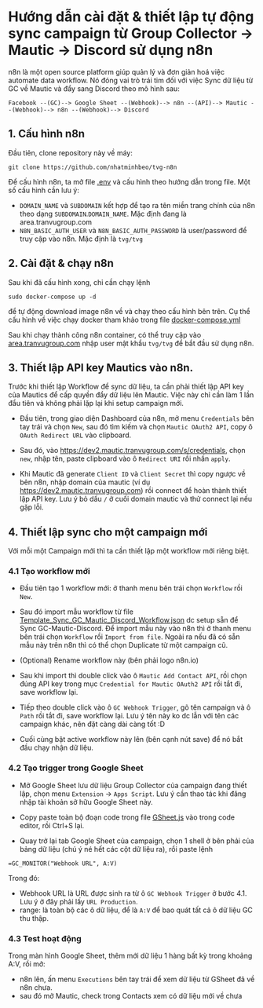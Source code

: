 # Hướng dẫn cài đặt & thiết lập tự động sync campaign từ Group Collector -> Mautic -> Discord sử dụng n8n

n8n là một open source platform giúp quản lý và đơn giản hoá việc automate data workflow. Nó đóng vai trò trái tim đối với việc Sync dữ liệu từ GC về Mautic và đẩy sang Discord theo mô hình sau:

```
Facebook --(GC)--> Google Sheet --(Webhook)--> n8n --(API)--> Mautic --(Webhook)--> n8n --(Webhook)--> Discord
```


## 1. Cấu hình n8n
Đầu tiên, clone repository này về máy:
```
git clone https://github.com/nhatminhbeo/tvg-n8n
```

Để cấu hình n8n, ta mở file [.env](.env) và cấu hình theo hướng dẫn trong file. Một số cấu hình cần lưu ý:
- `DOMAIN_NAME` và `SUBDOMAIN` kết hợp để tạo ra tên miền trang chính của n8n theo dạng `SUBDOMAIN`.`DOMAIN_NAME`. Mặc định đang là area.tranvugroup.com
- `N8N_BASIC_AUTH_USER` và `N8N_BASIC_AUTH_PASSWORD` là user/password để truy cập vào n8n. Mặc định là `tvg/tvg`

## 2. Cài đặt & chạy n8n
Sau khi đã cấu hình xong, chỉ cần chạy lệnh
```
sudo docker-compose up -d
```
để tự động download image n8n về và chạy theo cấu hình bên trên. Cụ thể cấu hình về việc chạy docker tham khảo trong file [docker-compose.yml](docker-compose.yml)

Sau khi chạy thành công n8n container, có thể truy cập vào [area.tranvugroup.com](area.tranvugroup.com) nhập user mật khẩu `tvg/tvg` để bắt đầu sử dụng n8n.

## 3. Thiết lập API key Mautics vào n8n.
Trước khi thiết lập Workflow để sync dữ liệu, ta cần phải thiết lập API key của Mautics để cấp quyền đẩy dữ liệu lên Mautic. Việc này chỉ cần làm 1 lần đầu tiên và không phải lặp lại khi setup campaign mới.

- Đầu tiên, trong giao diện Dashboard của n8n, mở menu `Credentials` bên tay trái và chọn `New`, sau đó tìm kiếm và chọn `Mautic OAuth2 API`, copy ô `OAuth Redirect URL` vào clipboard.

- Sau đó, vào https://dev2.mautic.tranvugroup.com/s/credentials, chọn `new`, nhập tên, paste clipboard vào ô `Redirect URI` rồi nhấn `apply`.

- Khi Mautic đã generate `Client ID` và `Client Secret` thì copy ngược về bên n8n, nhập domain của mautic (ví dụ https://dev2.mautic.tranvugroup.com) rồi connect để hoàn thành thiết lập API key. Lưu ý bỏ dấu `/` ở cuối domain mautic và thử connect lại nếu gặp lỗi.

## 4. Thiết lập sync cho một campaign mới
Với mỗi một Campaign mới thì ta cần thiết lập một workflow mới riêng biệt.

### 4.1 Tạo workflow mới
- Đầu tiên tạo 1 workflow mới: ở thanh menu bên trái chọn `Workflow` rồi `New`.
- Sau đó import mẫu workflow từ file [Template_Sync_GC_Mautic_Discord_Workflow.json](Template_Sync_GC_Mautic_Discord_Workflow.json) dc setup sẵn để Sync GC-Mautic-Discord. Để import mẫu này vào n8n thì ở thanh menu bên trái chọn `Workflow` rồi `Import from file`. Ngoài ra nếu đã có sẵn mẫu này trên n8n thì có thể chọn Duplicate từ một campaign cũ.

- (Optional) Rename workflow này (bên phải logo n8n.io)

- Sau khi import thì double click vào ô `Mautic Add Contact API`, rồi chọn đúng API key trong mục `Credential for Mautic OAuth2 API` rồi tắt đi, save workflow lại.

- Tiếp theo double click vào ô `GC Webhook Trigger`, gõ tên campaign và ô `Path` rồi tắt đi, save workflow lại. Lưu ý tên này ko dc lẫn với tên các campaign khác, nên đặt càng dài càng tốt :D

- Cuối cùng bật active workflow này lên (bên cạnh nút save) để nó bắt đầu chạy nhận dữ liệu.


### 4.2 Tạo trigger trong Google Sheet
- Mở Google Sheet lưu dữ liệu Group Collector của campaign đang thiết lập, chọn menu `Extension` -> `Apps Script`. Lưu ý cần thao tác khi đăng nhập tài khoản sở hữu Google Sheet này.

- Copy paste toàn bộ đoạn code trong file [GSheet.js](GSheet.js) vào trong code editor, rồi Ctrl+S lại.

- Quay trở lại tab Google Sheet của campaign, chọn 1 shell ở bên phải của bảng dữ liệu (chú ý né hết các cột dữ liệu ra), rồi paste lệnh 
```
=GC_MONITOR("Webhook URL", A:V)
```
Trong đó:
- Webhook URL là URL được sinh ra từ ô `GC Webhook Trigger` ở bước 4.1. Lưu ý ở đây phải lấy `URL Production`.
- range: là toàn bộ các ô dữ liệu, để là `A:V` để bao quát tất cả ô dữ liệu GC thu thập.

### 4.3 Test hoạt động
Trong màn hình Google Sheet, thêm mới dữ liệu 1 hàng bất kỳ trong khoảng A:V, rồi mở:
- n8n lên, ấn menu `Executions` bên tay trái để xem dữ liệu từ GSheet đã về n8n chưa.
- sau đó mở Mautic, check trong Contacts xem có dữ liệu mới về chưa
